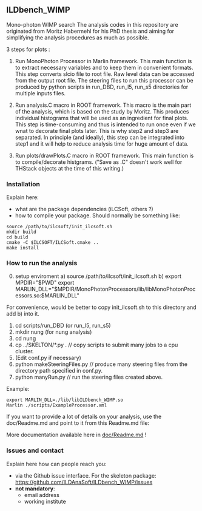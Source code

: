 
## ILDbench_WIMP

Mono-photon WIMP search
The analysis codes in this repository are originated from
Moritz Habermehl for his PhD thesis and
aiming for simplifying the analysis procedures as much as possible.

3 steps for plots :

1) Run MonoPhoton Processor in Marlin framework. This main function
is to extract necessary variables and to keep them in convenient formats.
This step converts slcio file to root file.
Raw level data can be accessed from the output root file.
The steering files to run this processor can be produced by python scripts in
run_DBD, run_l5, run_s5 directories for multiple inputs files.

2) Run analysis.C macro in ROOT framework. This macro is the main
part of the analysis, which is based on the study by Moritz.
This produces individual histograms that will be used as
an ingredient for final plots. 
This step is time-consuming and thus is intended to run once
even if we wnat to decorate final plots later. This is why
step2 and step3 are separated.
In principle (and ideally), this step can be integrated into step1 and
it will help to reduce analysis time for huge amount of data.

3) Run plots/drawPlots.C macro in ROOT framework. This main function
is to compile/decorate histgrams. 
("Save as .C" doesn't work well for THStack objects at the time of this writing.)

### Installation

Explain here:

- what are the package dependencies (iLCSoft, others ?)
- how to compile your package. Should normally be something like:

```shell
source /path/to/ilcsoft/init_ilcsoft.sh
mkdir build
cd build
cmake -C $ILCSOFT/ILCSoft.cmake ..
make install
```

### How to run the analysis
0) setup enviroment
  a) source /path/to/ilcsoft/init_ilcsoft.sh
  b) export MPDIR="$PWD"
     export MARLIN_DLL="$MPDIR/MonoPhotonProcessors/lib/libMonoPhotonProcessors.so:$MARLIN_DLL"

  For convenience, would be better to copy init_ilcsoft.sh to this directory and add b) into it.

1) cd scripts/run_DBD (or run_l5, run_s5)
2) mkdir nung (for nung analysis)
3) cd nung
4) cp ../SKELTON/*.py .         // copy scripts to submit many jobs to a cpu cluster.
5) (Edit conf.py if necessary)
6) python makeSteeringFiles.py  // produce many steering files from the directory path specified in conf.py.
7) python manyRun.py            // run the steering files created above.

Example:

```shell
export MARLIN_DLL=./lib/libILDbench_WIMP.so
Marlin ./scripts/ExampleProcessor.xml
```

If you want to provide a lot of details on your analysis, use the doc/Readme.md and point to it from this Readme.md file:

More documentation available here in [doc/Readme.md](doc/Readme.md) !

### Issues and contact

Explain here how can people reach you:

- via the Github issue interface. For the skeleton package: https://github.com/ILDAnaSoft/ILDbench_WIMP/issues
- **not mandatory**:
    - email address
    - working institute



